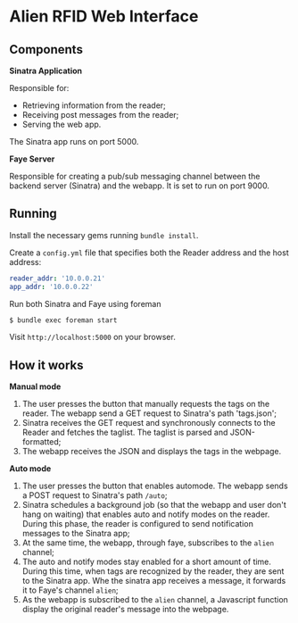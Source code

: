 # Alien RFID Web Interface

## Components

**Sinatra Application**

Responsible for:

- Retrieving information from the reader;
- Receiving post messages from the reader;
- Serving the web app.

The Sinatra app runs on port 5000.

**Faye Server**

Responsible for creating a pub/sub messaging channel between the backend server (Sinatra) and the webapp. It is set to run on port 9000.

## Running

Install the necessary gems running `bundle install`.

Create a `config.yml` file that specifies both the Reader address and the host address:

```yaml
reader_addr: '10.0.0.21'
app_addr: '10.0.0.22'
```

Run both Sinatra and Faye using foreman

```bash
$ bundle exec foreman start
```

Visit `http://localhost:5000` on your browser.

## How it works

**Manual mode**

1. The user presses the button that manually requests the tags on the reader. The webapp send a GET request to Sinatra's path 'tags.json';
2. Sinatra receives the GET request and synchronously connects to the Reader and fetches the taglist. The taglist is parsed and JSON-formatted;
3. The webapp receives the JSON and displays the tags in the webpage.

**Auto mode**

1. The user presses the button that enables automode. The webapp sends a POST request to Sinatra's path `/auto`;
2. Sinatra schedules a background job (so that the webapp and user don't hang on waiting) that enables auto and notify modes on the reader. During this phase, the reader is configured to send notification messages to the Sinatra app;
3. At the same time, the webapp, through faye, subscribes to the `alien` channel;
4. The auto and notify modes stay enabled for a short amount of time. During this time, when tags are recognized by the reader, they are sent to the Sinatra app. Whe the sinatra app receives a message, it forwards it to Faye's channel `alien`;
5. As the webapp is subscribed to the `alien` channel, a Javascript function display the original reader's message into the webpage.
